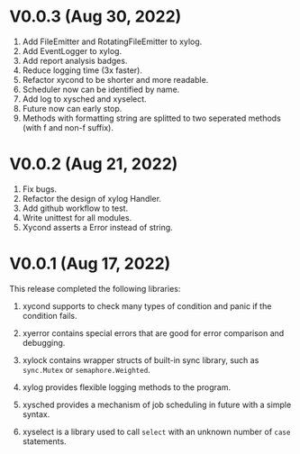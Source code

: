 # V0.0.3 (Aug 30, 2022)

1.  Add FileEmitter and RotatingFileEmitter to xylog.
2.  Add EventLogger to xylog.
3.  Add report analysis badges.
4.  Reduce logging time (3x faster).
5.  Refactor xycond to be shorter and more readable.
6.  Scheduler now can be identified by name.
7.  Add log to xysched and xyselect.
8.  Future now can early stop.
9.  Methods with formatting string are splitted to two seperated methods (with f
    and non-f suffix).

# V0.0.2 (Aug 21, 2022)

1.  Fix bugs.
2.  Refactor the design of xylog Handler.
3.  Add github workflow to test.
4.  Write unittest for all modules.
5.  Xycond asserts a Error instead of string.

# V0.0.1 (Aug 17, 2022)

This release completed the following libraries:

1.  xycond supports to check many types of condition and panic if the condition
    fails.

2.  xyerror contains special errors that are good for error comparison and
    debugging.

3.  xylock contains wrapper structs of built-in sync library, such as
    `sync.Mutex` or `semaphore.Weighted`.

4.  xylog provides flexible logging methods to the program.

5.  xysched provides a mechanism of job scheduling in future with a simple
    syntax.

6.  xyselect is a library used to call `select` with an unknown number of `case`
    statements.
